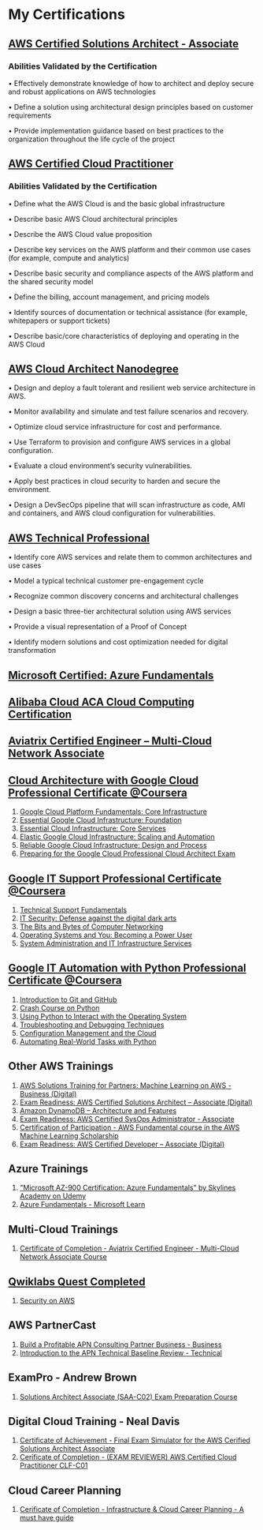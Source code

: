 # My Certifications

## [AWS Certified Solutions Architect - Associate](https://www.youracclaim.com/badges/fd0a1083-8178-4d53-aea9-f74bbf0556a2)
### Abilities Validated by the Certification

• Effectively demonstrate knowledge of how to architect and deploy secure and robust applications on AWS technologies

• Define a solution using architectural design principles based on customer requirements

• Provide implementation guidance based on best practices to the organization throughout the life cycle of the project


## [AWS Certified Cloud Practitioner](https://www.youracclaim.com/badges/50cc3d7d-e7d1-4c3a-b30d-66f29d8f5a3e)
### Abilities Validated by the Certification

• Define what the AWS Cloud is and the basic global infrastructure

• Describe basic AWS Cloud architectural principles

• Describe the AWS Cloud value proposition

• Describe key services on the AWS platform and their common use cases (for example, compute and analytics)

• Describe basic security and compliance aspects of the AWS platform and the shared security model

• Define the billing, account management, and pricing models

• Identify sources of documentation or technical assistance (for example, whitepapers or support tickets)

• Describe basic/core characteristics of deploying and operating in the AWS Cloud

## [AWS Cloud Architect Nanodegree](https://drive.google.com/file/d/1UAT8PX77kr_WOm3IZyght2lvxkpWVhJp/view?usp=sharing)
• Design and deploy a fault tolerant and resilient web service architecture in AWS.

• Monitor availability and simulate and test failure scenarios and recovery.

• Optimize cloud service infrastructure for cost and performance.

• Use Terraform to provision and configure AWS services in a global configuration.

• Evaluate a cloud environment’s security vulnerabilities.

• Apply best practices in cloud security to harden and secure the environment.

• Design a DevSecOps pipeline that will scan infrastructure as code, AMI and containers, and AWS cloud configuration for vulnerabilities.

## [AWS Technical Professional](https://drive.google.com/file/d/18d-PGqDn4XmjpgTnpWVtypfyJ1ryy2h5/view?usp=sharing)

• Identify core AWS services and relate them to common architectures and use cases

• Model a typical technical customer pre-engagement cycle

• Recognize common discovery concerns and architectural challenges

• Design a basic three-tier architectural solution using AWS services

• Provide a visual representation of a Proof of Concept

• Identify modern solutions and cost optimization needed for digital transformation

## [Microsoft Certified: Azure Fundamentals](https://www.youracclaim.com/badges/2462dd38-27c0-485a-a426-9b456c974265)

## [Alibaba Cloud ACA Cloud Computing Certification](https://drive.google.com/file/d/19_U-jHaKmqukE9qTB9OpTaJ95plM3D1e/view?usp=sharing)

## [Aviatrix Certified Engineer – Multi-Cloud Network Associate](https://drive.google.com/file/d/1oJPCOoYK6TIjS85USCBsVag8PgATUNdU/view?usp=sharing)

## [Cloud Architecture with Google Cloud Professional Certificate @Coursera](https://coursera.org/share/31fc73f747dedd6776b003a0269e0917)
1. [Google Cloud Platform Fundamentals: Core Infrastructure](https://www.coursera.org/account/accomplishments/verify/GYUE3KHY2P45)
2. [Essential Google Cloud Infrastructure: Foundation](https://www.coursera.org/account/accomplishments/records/CGVBFXCQLEXQ)
3. [Essential Cloud Infrastructure: Core Services](https://coursera.org/share/7cabbad71b8e7c38ecb650ee70307aef)
4. [Elastic Google Cloud Infrastructure: Scaling and Automation](https://coursera.org/share/b4fb61957ebd8fa5244526065fa02465)
5. [Reliable Google Cloud Infrastructure: Design and Process](https://coursera.org/share/f989a95b67df1a83155562b4a70e94b5)
6. [Preparing for the Google Cloud Professional Cloud Architect Exam](https://coursera.org/share/155082a79ca9bc45f601fb150b16879a)

## [Google IT Support Professional Certificate @Coursera](https://www.youracclaim.com/badges/55fb5188-e3c0-40ef-9b4c-00e6a5a3062d)
1. [Technical Support Fundamentals](https://coursera.org/share/fb442bd45fcde0a821a31db96a20fcf1)
2. [IT Security: Defense against the digital dark arts](https://coursera.org/share/f496813fce6694eb4c1ab0d3b90dcda7)
3. [The Bits and Bytes of Computer Networking](https://coursera.org/share/0a0f1f80704e2c508bee873e77fb063e)
4. [Operating Systems and You: Becoming a Power User](https://coursera.org/share/c08f376956245a90241dc4b25bd6a28b)
5. [System Administration and IT Infrastructure Services](https://coursera.org/share/5e7f8616c16b75a2ab73c0abb9203919)

## [Google IT Automation with Python Professional Certificate @Coursera](https://www.youracclaim.com/badges/589c0cb9-211a-4330-bbc4-c1739b63d14a)
1. [Introduction to Git and GitHub](https://coursera.org/share/5e0ba35e08122e165218ce64b9e68f4d)
2. [Crash Course on Python](https://coursera.org/share/c65a9f2f76c529d1afea2237da6977ac)
3. [Using Python to Interact with the Operating System](https://coursera.org/share/efd16522582857c13a22c27667a7f106)
4. [Troubleshooting and Debugging Techniques](https://coursera.org/share/976896eb5197e630059b713b3a84fa47)
5. [Configuration Management and the Cloud](https://coursera.org/share/b35cb7761a347a7bdf5d47920e944fbf)
6. [Automating Real-World Tasks with Python](https://coursera.org/share/494f4c9f95b9ea4f5c9ff65df9f07380)

## Other AWS Trainings
1. [AWS Solutions Training for Partners: Machine Learning on AWS - Business (Digital)](https://drive.google.com/file/d/1VMIc-zJSImrinCxH02NdB3r1wzVJs1J9/view?usp=sharing)
2. [Exam Readiness: AWS Certified Solutions Architect – Associate (Digital)](https://drive.google.com/file/d/1awxlKlQjq3mYkMZDAI8aRljUnPPpDvFz/view?usp=sharing)
3. [Amazon DynamoDB – Architecture and Features](https://drive.google.com/file/d/1nTswfVLu6-bQdfzXmefzq2S9rIZS7LuT/view?usp=sharing)
4. [Exam Readiness: AWS Certified SysOps Administrator - Associate](https://drive.google.com/file/d/1WpQJnzXBE_5_vqss8esLZImA0Pmt1gaK/view?usp=sharing)
5. [Certification of Participation - AWS Fundamental course in the AWS Machine Learning Scholarship](https://s3-us-west-2.amazonaws.com/udacity-printer/production/certificates/b41d9200-b54a-4fa8-8bc3-f6a63d8769ad.pdf?utm_campaign=sch_600_auto_ndxxx_aws-ml-completed_global&utm_source=blueshift&utm_medium=email&utm_content=sch_600_auto_ndxxx_aws-ml-completed_global&bsft_clkid=b39280fe-8729-4722-90d2-68a51e37816f&bsft_uid=b1479fe7-32d6-4897-88ae-142d662e5f1a&bsft_mid=1d366992-f718-46d6-a518-5d3b253b0b60&bsft_eid=88b63008-b418-eaab-ee75-59a51b714a82&bsft_mime_type=html&bsft_ek=2020-08-15T21%3A50%3A42Z)
6. [Exam Readiness: AWS Certified Developer – Associate (Digital)](https://drive.google.com/file/d/1GPzmvd-p-PsTzjzv0Um4VeXoR5Fsbyqi/view?usp=sharing)

## Azure Trainings
1. ["Microsoft AZ-900 Certification: Azure Fundamentals" by Skylines Academy on Udemy](https://drive.google.com/file/d/1e1y6b-lP8oGhASvRZf6LIGxgC6mF8UdC/view?usp=sharing)
2. [Azure Fundamentals - Microsoft Learn](https://docs.microsoft.com/en-us/users/ivanchong/achievements)
## Multi-Cloud Trainings
1. [Certificate of Completion - Aviatrix Certified Engineer - Multi-Cloud Network Associate Course](https://drive.google.com/file/d/1-T7HUwUH-Krr_BUiK3fWOkTbK7HPHKgk/view?usp=sharing)

## [Qwiklabs Quest Completed](https://amazon.qwiklabs.com/public_profiles/b0c3d5ba-b094-46b0-8c23-bc0a095c9b4c)
1. [Security on AWS](https://amazon.qwiklabs.com/quests/22)

## AWS PartnerCast
1. [Build a Profitable APN Consulting Partner Business - Business](https://drive.google.com/file/d/1SgEVOZeWueiFWlCATcBWkvmacWPg5oKg/view?usp=sharing)
2. [Introduction to the APN Technical Baseline Review - Technical](https://drive.google.com/file/d/10W4IG2knVTmcWY4KwhyDpmiHJy_fOgs3/view?usp=sharing)

## ExamPro - Andrew Brown
1. [Solutions Architect Associate (SAA-C02) Exam Preparation Course](https://drive.google.com/file/d/1TGBkjNPs4Ak_AbDfuI2yh1-pq5QvPw6d/view?usp=sharing)

## Digital Cloud Training - Neal Davis
1. [Certificate of Achievement - Final Exam Simulator for the AWS Cerified Solutions Architect Associate](https://drive.google.com/file/d/1Ls8-WBztIRAULf69ZfIK-BVLyJCzq7ct/view?usp=sharing)
2. [Cerificate of Completion - (EXAM REVIEWER) AWS Certified Cloud Practitioner CLF-C01](https://drive.google.com/file/d/175Pah1IhEeJn4fFnzgEWhIBj6Hjd07Li/view?usp=sharing)

## Cloud Career Planning
1. [Cerificate of Completion - Infrastructure & Cloud Career Planning - A must have guide](https://drive.google.com/file/d/1JDfBiUnLCjy5UEnvpDmDycLK4YmDR6ZP/view?usp=sharing)
